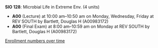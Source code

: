 **SIO 128**: Microbial Life in Extreme Env. (4 units)

- **A00** (Lecture) at 10:00 am–10:50 am on Monday, Wednesday, Friday at REV SOUTH by Bartlett, Douglas H (A00983172)
- **A00** (Final Exam) at 8:00 am–10:59 am on Monday at REV SOUTH by Bartlett, Douglas H (A00983172)

[Enrollment numbers over time](./SIO128.tsv)
